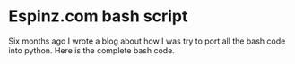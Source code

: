 # Espinz.com bash script 
Six months ago I wrote a blog about how I was try to port all the bash code into python. Here is the complete bash code.

